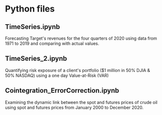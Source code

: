 # Python files

## TimeSeries.ipynb

Forecasting Target's revenues for the four quarters of 2020 using data from 1971 to 2019 and comparing with actual values.

## TimeSeries_2.ipynb

Quantifying risk exposure of a client's portfolio ($1 million in 50% DJIA & 50% NASDAQ) using a one day Value-at-Risk (VAR)

## Cointegration_ErrorCorrection.ipynb

Examining the dynamic link between the spot and futures prices of crude oil using spot and futures prices from January 2000 to December 2020.

